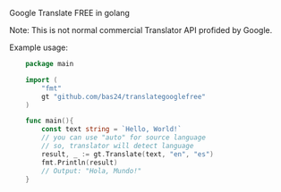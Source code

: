 Google Translate FREE in golang

Note: This is not normal commercial Translator API
profided by Google.

Example usage:

```go
	package main

	import (
		"fmt"
		gt "github.com/bas24/translategooglefree"
	)

	func main(){
		const text string = `Hello, World!`
		// you can use "auto" for source language
		// so, translator will detect language
		result, _ := gt.Translate(text, "en", "es")
		fmt.Println(result)
		// Output: "Hola, Mundo!"
	}
``` 
